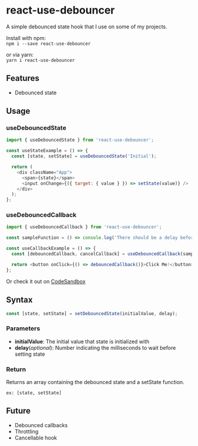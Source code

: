 # react-use-debouncer

A simple debounced state hook that I use on some of my projects.

Install with npm:<br/>
`npm i --save react-use-debouncer`

or via yarn:<br/>
`yarn i react-use-debouncer`

## Features

- Debounced state

## Usage

### useDebouncedState

```javascript
import { useDebouncedState } from 'react-use-debouncer';

const useStateExample = () => {
  const [state, setState] = useDebouncedState('Initial');

  return (
    <div className="App">
      <span>{state}</span>
      <input onChange={({ target: { value } }) => setState(value)} />
    </div>
  );
};
```

### useDebouncedCallback

```javascript
import { useDebouncedCallback } from 'react-use-debouncer';

const sampleFunction = () => console.log('There should be a delay before I appear!');

const useCallbackExample = () => {
  const [debouncedCallback, cancelCallback] = useDebouncedCallback(sampleFunction);

  return <button onClick={() => debouncedCallback()}>Click Me!</button>;
};
```

Or check it out on [CodeSandbox](https://codesandbox.io/embed/hardcore-goodall-iiwym?fontsize=14&hidenavigation=1&theme=dark)

## Syntax

```javascript
const [state, setState] = setDebouncedState(initialValue, delay);
```

### Parameters

- **initialValue**: The initial value that state is initialized with
- **delay**(_optional_): Number indicating the milliseconds to wait before setting state

### Return

Returns an array containing the debounced state and a setState function.

`ex: [state, setState]`

## Future

- Debounced callbacks
- Throttling
- Cancellable hook

